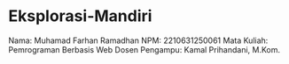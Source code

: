 # Eksplorasi-Mandiri
Nama: Muhamad Farhan Ramadhan
NPM: 2210631250061
Mata Kuliah: Pemrograman Berbasis Web
Dosen Pengampu: Kamal Prihandani, M.Kom.

